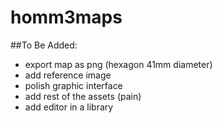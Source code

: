 # homm3maps

##To Be Added:
- export map as png (hexagon 41mm diameter)
- add reference image
- polish graphic interface
- add rest of the assets (pain)
- add editor in a library
